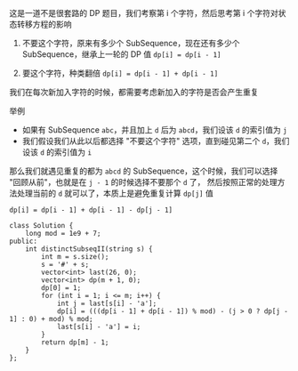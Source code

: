这是一道不是很套路的 DP 题目，我们考察第 i 个字符，然后思考第 i 个字符对状态转移方程的影响

1. 不要这个字符，原来有多少个 SubSequence，现在还有多少个 SubSequence，继承上一轮的 DP 值
`dp[i] = dp[i - 1]`
   
2. 要这个字符，种类翻倍
`dp[i] = dp[i - 1] + dp[i - 1]`
   
我们在每次新加入字符的时候，都需要考虑新加入的字符是否会产生重复

举例

- 如果有 SubSequence `abc`，并且加上 `d` 后为 `abcd`，我们设该 `d` 的索引值为 `j`
- 我们假设我们从此以后都选择 "不要这个字符" 选项，直到碰见第二个 `d`，我们设该 `d` 的索引值为 `i`

那么我们就遇见重复的都为 `abcd` 的 SubSequence，这个时候，我们可以选择 "回顾从前"，也就是在 `j - 1` 的时候选择不要那个 `d` 了，
然后按照正常的处理方法处理当前的 `d` 就可以了，本质上是避免重复计算 `dp[j]` 值

`dp[i] = dp[i - 1] + dp[i - 1] - dp[j - 1]`

```
class Solution {
    long mod = 1e9 + 7; 
public:
    int distinctSubseqII(string s) {
        int m = s.size();
        s = '#' + s;
        vector<int> last(26, 0);
        vector<int> dp(m + 1, 0);
        dp[0] = 1;
        for (int i = 1; i <= m; i++) {
            int j = last[s[i] - 'a'];
            dp[i] = (((dp[i - 1] + dp[i - 1]) % mod) - (j > 0 ? dp[j - 1] : 0) + mod) % mod;
            last[s[i] - 'a'] = i; 
        }
        return dp[m] - 1;
    }
};


```